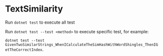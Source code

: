 # TextSimilarity

Run ``dotnet test`` to execute all test

Run ``dotnet test --test <method>`` to execute specific test, for example:

``dotnet test --test GivenTwoSimilarStrings_WhenICalculateTheSimHashWithWordShingles_ThenIGetTheCorrectIndex``.
